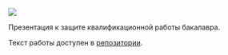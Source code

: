 [ ![](https://www.sharelatex.com/github/repos/geo2a/bachelor-slides/builds/latest/badge.svg)](https://www.sharelatex.com/github/repos/geo2a/bachelor-slides)

Презентация к защите квалификационной работы бакалавра.

Текст работы доступен в [репозитории](https://github.com/geo2a/bachelor).   
